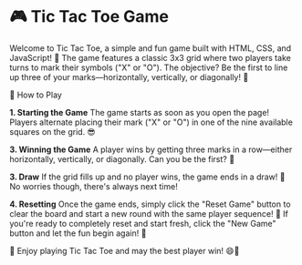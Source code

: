 # 🎮 Tic Tac Toe Game
Welcome to Tic Tac Toe, a simple and fun game built with HTML, CSS, and JavaScript! 🎉 The game features a classic 3x3 grid where two players take turns to mark their symbols ("X" or "O"). The objective? Be the first to line up three of your marks—horizontally, vertically, or diagonally! 🤩

🚀 How to Play

**1. Starting the Game**
The game starts as soon as you open the page! Players alternate placing their mark ("X" or "O") in one of the nine available squares on the grid. 😎

**3. Winning the Game**
A player wins by getting three marks in a row—either horizontally, vertically, or diagonally. Can you be the first? 🥇

**3. Draw**
If the grid fills up and no player wins, the game ends in a draw! 😬 No worries though, there's always next time!

**4. Resetting**
Once the game ends, simply click the "Reset Game" button to clear the board and start a new round with the same player sequence! 🔁
If you're ready to completely reset and start fresh, click the "New Game" button and let the fun begin again! 🎉

🎉 Enjoy playing Tic Tac Toe and may the best player win! 😄🎉
